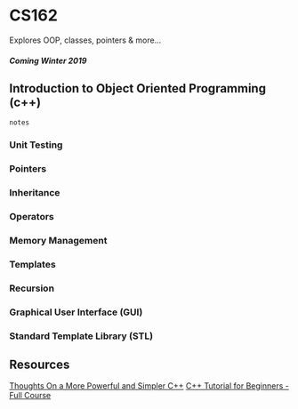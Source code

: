 # CS162
Explores OOP, classes, pointers & more...
##### Coming Winter 2019 

## Introduction to Object Oriented Programming (c++)
    notes
### Unit Testing
### Pointers 
### Inheritance
### Operators 
### Memory Management 
### Templates
### Recursion 
### Graphical User Interface (GUI)
### Standard Template Library (STL)

## Resources
[Thoughts On a More Powerful and Simpler C++](https://www.youtube.com/watch?v=7I-iOf3A4gY)
[C++ Tutorial for Beginners - Full Course](https://www.youtube.com/watch?v=vLnPwxZdW4Y)
